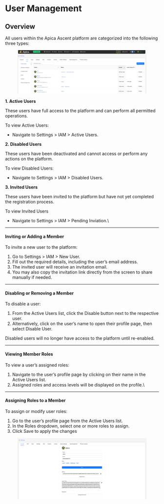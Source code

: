 # User Management

## Overview

All users within the Apica Ascent platform are categorized into the following three types:

<figure><img src="../../.gitbook/assets/image (1088).png" alt=""><figcaption></figcaption></figure>

**1. Active Users**

These users have full access to the platform and can perform all permitted operations.

To view Active Users:&#x20;

* Navigate to Settings > IAM > Active Users.

**2. Disabled Users**

These users have been deactivated and cannot access or perform any actions on the platform.

To view Disabled Users:&#x20;

* Navigate to Settings > IAM > Disabled Users.

**3. Invited Users**

These users have been invited to the platform but have not yet completed the registration process.

To view Invited Users

* Navigate to Settings > IAM > Pending Inviation.\


***

#### Inviting or Adding a Member

To invite a new user to the platform:

1. Go to Settings > IAM > New User.
2. Fill out the required details, including the user’s email address.
3. The invited user will receive an invitation email.
4. You may also copy the invitation link directly from the screen to share manually if needed.

***

#### Disabling or Removing a Member

To disable a user:

1. From the Active Users list, click the Disable button next to the respective user.
2. Alternatively, click on the user’s name to open their profile page, then select Disable User.

Disabled users will no longer have access to the platform until re-enabled.

***

#### Viewing Member Roles

To view a user’s assigned roles:

1. Navigate to the user’s profile page by clicking on their name in the Active Users list.
2. Assigned roles and access levels will be displayed on the profile.\


***

#### Assigning Roles to a Member

To assign or modify user roles:

1. Go to the user’s profile page from the Active Users list.
2. In the Roles dropdown, select one or more roles to assign.
3. Click Save to apply the changes

<figure><img src="../../.gitbook/assets/image (1089).png" alt=""><figcaption></figcaption></figure>
